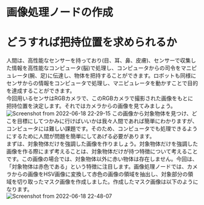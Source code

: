 # 画像処理ノードの作成
# どうすれば把持位置を求められるか
人間は、高性能なセンサーを持っており(目、耳、鼻、皮膚)、センサーで収集した情報を高性能なコンピュータ(脳)で処理し、コンピュータからの司令をマニピュレータ(腕、足)に伝達し、物体を把持することができます。ロボットも同様にセンサからの情報をコンピュータで処理し、マニピュレータを動かすことで目的を達成することができます。<br>
今回用いるセンサはRGBカメラで、このRGBカメラで撮影された画像をもとに把持位置を決定します。それではカメラからの画像を見てみましょう。<br>
![Screenshot from 2022-06-18 22-29-15](https://user-images.githubusercontent.com/75206988/174439828-7b50c757-5fad-4166-855d-21cb2b83cbe7.png)
この画像から対象物体を見つけ、どこを目標にしてつかみに行けばいいかは我々人間であれば簡単にわかりますが、コンピュータには難しい課題です。そのため、コンピュータでも処理できるようにするために人間が問題を簡単にしてあげる必要があります。<br>
まずは、対象物体だけを強調した画像を作りましょう。対象物体だけを強調した画像を作る際にまず考えることは、対象物体だけが持つ特徴について考えることです。この画像の場合では、対象物体以外に赤い物体は存在しません。今回は、「対象物体は赤色である」という特徴に注目します。画像処理ノードでは、カメラからの画像をHSV画像に変換して赤色の画像の領域を抽出し、対象部分の領域を切り取ったマスク画像を作成しました。作成したマスク画像は以下のようになります。<br>
![Screenshot from 2022-06-18 22-48-07](https://user-images.githubusercontent.com/75206988/174441380-b59bb319-c8ee-4e97-9ce8-c1d17620be28.png)
